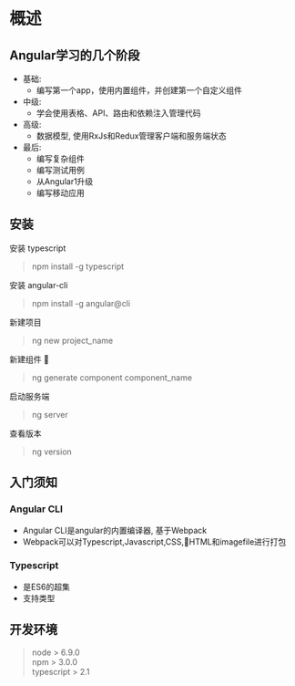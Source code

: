 # 概述

## Angular学习的几个阶段
- 基础: 
    - 编写第一个app，使用内置组件，并创建第一个自定义组件
- 中级: 
    - 学会使用表格、API、路由和依赖注入管理代码
- 高级: 
    - 数据模型, 使用RxJs和Redux管理客户端和服务端状态
- 最后: 
    - 编写复杂组件
    - 编写测试用例
    - 从Angular1升级
    - 编写移动应用

## 安装

安装 typescript
> npm install -g typescript
   
安装 angular-cli
> npm install -g angular@cli

新建项目
> ng new project_name

新建组件  
> ng generate component component_name

启动服务端
> ng server

查看版本
> ng version

## 入门须知
### Angular CLI

- Angular CLI是angular的内置编译器, 基于Webpack
- Webpack可以对Typescript,Javascript,CSS,HTML和imagefile进行打包

### Typescript
- 是ES6的超集
- 支持类型

## 开发环境
> node > 6.9.0  
npm > 3.0.0  
typescript > 2.1  


